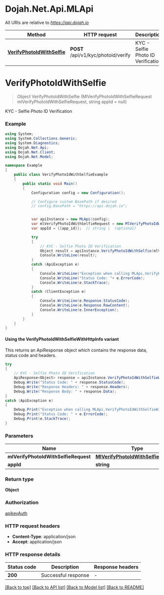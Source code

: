 # Dojah.Net.Api.MLApi

All URIs are relative to *https://api.dojah.io*

| Method | HTTP request | Description |
|--------|--------------|-------------|
| [**VerifyPhotoIdWithSelfie**](MLApi.md#verifyphotoidwithselfie) | **POST** /api/v1/kyc/photoid/verify | KYC - Selfie Photo ID Verification |

<a name="verifyphotoidwithselfie"></a>
# **VerifyPhotoIdWithSelfie**
> Object VerifyPhotoIdWithSelfie (MlVerifyPhotoIdWithSelfieRequest mlVerifyPhotoIdWithSelfieRequest, string appId = null)

KYC - Selfie Photo ID Verification

### Example
```csharp
using System;
using System.Collections.Generic;
using System.Diagnostics;
using Dojah.Net.Api;
using Dojah.Net.Client;
using Dojah.Net.Model;

namespace Example
{
    public class VerifyPhotoIdWithSelfieExample
    {
        public static void Main()
        {
            Configuration config = new Configuration();

            // Configure custom BasePath if desired
            // config.BasePath = "https://api.dojah.io";


            var apiInstance = new MLApi(config);
            var mlVerifyPhotoIdWithSelfieRequest = new MlVerifyPhotoIdWithSelfieRequest(); // MlVerifyPhotoIdWithSelfieRequest | 
            var appId = {{app_id}};  // string |  (optional) 

            try
            {
                // KYC - Selfie Photo ID Verification
                Object result = apiInstance.VerifyPhotoIdWithSelfie(mlVerifyPhotoIdWithSelfieRequest, appId);
                Console.WriteLine(result);
            }
            catch (ApiException e)
            {
                Console.WriteLine("Exception when calling MLApi.VerifyPhotoIdWithSelfie: " + e.Message);
                Console.WriteLine("Status Code: "+ e.ErrorCode);
                Console.WriteLine(e.StackTrace);
            }
            catch (ClientException e)
            {
                Console.WriteLine(e.Response.StatusCode);
                Console.WriteLine(e.Response.RawContent);
                Console.WriteLine(e.InnerException);
            }
        }
    }
}
```

#### Using the VerifyPhotoIdWithSelfieWithHttpInfo variant
This returns an ApiResponse object which contains the response data, status code and headers.

```csharp
try
{
    // KYC - Selfie Photo ID Verification
    ApiResponse<Object> response = apiInstance.VerifyPhotoIdWithSelfieWithHttpInfo(mlVerifyPhotoIdWithSelfieRequest, appId);
    Debug.Write("Status Code: " + response.StatusCode);
    Debug.Write("Response Headers: " + response.Headers);
    Debug.Write("Response Body: " + response.Data);
}
catch (ApiException e)
{
    Debug.Print("Exception when calling MLApi.VerifyPhotoIdWithSelfieWithHttpInfo: " + e.Message);
    Debug.Print("Status Code: " + e.ErrorCode);
    Debug.Print(e.StackTrace);
}
```

### Parameters

| Name | Type | Description | Notes |
|------|------|-------------|-------|
| **mlVerifyPhotoIdWithSelfieRequest** | [**MlVerifyPhotoIdWithSelfieRequest**](MlVerifyPhotoIdWithSelfieRequest.md) |  |  |
| **appId** | **string** |  | [optional]  |

### Return type

**Object**

### Authorization

[apikeyAuth](../README.md#apikeyAuth)

### HTTP request headers

 - **Content-Type**: application/json
 - **Accept**: application/json


### HTTP response details
| Status code | Description | Response headers |
|-------------|-------------|------------------|
| **200** | Successful response |  -  |

[[Back to top]](#) [[Back to API list]](../README.md#documentation-for-api-endpoints) [[Back to Model list]](../README.md#documentation-for-models) [[Back to README]](../README.md)

